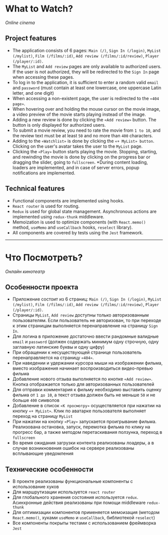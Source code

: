 # What to Watch?

*Online cinema*

## Project features
* The application consists of 6 pages: `Main (/)`, `Sign In (/login)`, `MyList (/mylist)`, `Film (/films/:id)`, `Add review (/films/:id/review)`, `Player (/player/:id)`.
* The `MyList` and `Add review` pages are only available to authorized users. If the user is not authorized, they will be redirected to the `Sign In` page when accessing these pages.
* To log in to the application, it is sufficient to enter a random valid `email` and `password` (must contain at least one lowercase, one uppercase Latin letter, and one digit)
* When accessing a non-existent page, the user is redirected to the `«404 page»`.
* When hovering over and holding the mouse cursor on the movie image, a video preview of the movie starts playing instead of the image.
* Adding a new review is done by clicking the `«Add review»` button. The button is only displayed for authorized users.
* To submit a movie review, you need to rate the movie from `1 to 10`, and the review text must be at least `50` and no more than `400` characters.
* Adding to the `«Watchlist»` is done by clicking the `«+ MyList» button`. Clicking on the user's avatar takes the user to the `MyList` page.
* Clicking the `«Play»` button starts playing the movie. Stopping, starting, and rewinding the movie is done by clicking on the progress bar or dragging the slider, going to `fullscreen`.
*During content loading, loaders are implemented, and in case of server errors, popup notifications are implemented.
## Technical features
* Functional components are implemented using hooks.
* `React router` is used for routing.
* `Redux` is used for global state management. Asynchronous actions are implemented using `redux-thunk` middleware.
* Memoization is used to optimize components (with `React.memo()` method, `useMemo` and `useCallback` hooks, `reselect` library).
* All components are covered by tests using the `Jest` framework.

---------------------------

# Что Посмотреть? 
*Онлайн кинотеатр*

## Особенности проекта
* Приложение состоит из 6 страниц: `Main (/)`, `Sign In (/login)`, `MyList (/mylist)`, `Film (/films/:id)`, `Add review (/films/:id/review)`, `Player (/player/:id)`.
* Страницы `MyList`, `Add review` доступны только авторизованным пользователям. Если пользователь не авторизован, то при переходе к этим страницам выполняется перенаправление на страницу `Sign In`.
* Для логина в приложение достаточно ввести рандомные валидные `email`  и `password` (должен содержать минимум одну строчную, одну заглавную латинские буквы и одну цифру)
* При обращении к несуществующей странице пользователь перенаправляется на страницу `«404»`.
* При наведении и удержании курсора мыши на изображении фильма, вместо изображения начинает воспроизводиться видео-превью фильма
* Добавление нового отзыва выполняется по кнопке `«Add review»`. Кнопка отображается только для авторизованных пользователей
* Для отправки комментария к фильму необходимо выставить оценку фильма от `1 до 10`, а текст отзыва должен быть не меньше `50` и не больше `400` символов
* Добавление в список `«К просмотру»` осуществляется при нажатии на кнопку `«+ MyList»`. Клик по аватарке пользователя выполняет переход на страницу `MyList`
* При нажатии на кнопку `«Play»` запускается проигрывание фильма. Реализована остановка, запуск, перемотка фильма по клику на прогресс бар, а также методом перетаскивания ползунка, переход в `fullscreen`
* Во время ожидания загрузки контента реализованы лоадеры, а в случае возникновения ошибок на сервере реализованы всплывающие уведомления
## Технические особенности
* В проекте реализованы функциональные компоненты с использование хуков
* Для маршрутизации используется `react router`
* Для глобального хранения состояния используется `redux`. Асинхронные действия реализованы при помощи middleware `redux-thunk`
* Для оптимизации компонентов применяется мемоизация (методом `React.memo()`, хуками `useMemo` и `useCallback`, библиотекой `reselect`)
* Все компоненты покрыты тестами с использованием фреймворка `Jest`
